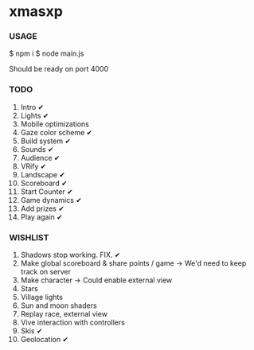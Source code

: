 # xmasxp

### USAGE

$ npm i
$ node main.js

Should be ready on port 4000

### TODO

1. Intro ✔
2. Lights ✔
3. Mobile optimizations
4. Gaze color scheme ✔
5. Build system ✔
6. Sounds ✔
7. Audience ✔
8. VRify ✔
9. Landscape ✔
10. Scoreboard ✔
11. Start Counter ✔
12. Game dynamics ✔
13. Add prizes ✔
14. Play again ✔

### WISHLIST

1. Shadows stop working. FIX. ✔
2. Make global scoreboard & share points / game -> We'd need to keep track on server
3. Make character -> Could enable external view
4. Stars
5. Village lights
6. Sun and moon shaders
7. Replay race, external view
8. Vive interaction with controllers
9. Skis ✔
10. Geolocation ✔